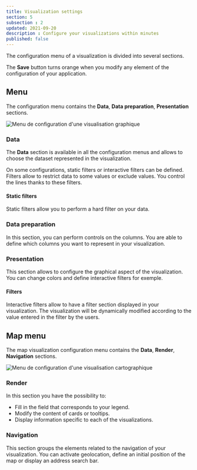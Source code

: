 ```yaml
---
title: Visualization settings
section: 5
subsection : 2
updated: 2021-09-20
description : Configure your visualizations within minutes
published: false
---
```

The configuration menu of a visualization is divided into several sections.

The **Save** button turns orange when you modify any element of the configuration of your application.


## Menu

The configuration menu contains the **Data**, **Data preparation**, **Presentation** sections.

![Menu de configuration d'une visualisation graphique](./images/user-guide-backoffice/Menu-graph.jpg)

### Data

The **Data** section is available in all the configuration menus and allows to choose the dataset represented in the visualization.

On some configurations, static filters or interactive filters can be defined. Filters allow to restrict data to some values ​​or exclude values. You control the lines thanks to these filters.

#### Static filters

Static filters allow you to perform a hard filter on your data.

### Data preparation

In this section, you can perform controls on the columns. You are able to define which columns you want to represent in your visualization.

### Presentation

This section allows to configure the graphical aspect of the visualization. You can change colors and define interactive filters for exemple.

#### Filters

Interactive filters allow to have a filter section displayed in your visualization. The visualization will be dynamically modified according to the value entered in the filter by the users.

## Map menu

The map visualization configuration menu contains the **Data**, **Render**, **Navigation** sections.

![Menu de configuration d'une visualisation cartographique](./images/user-guide-backoffice/Menu-carto.jpg)

### Render

In this section you have the possibility to:
* Fill in the field that corresponds to your legend.
* Modify the content of cards or tooltips.
* Display information specific to each of the visualizations.

### Navigation
This section groups the elements related to the navigation of your visualization. You can activate geolocation, define an initial position of the map or display an address search bar.
